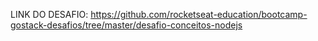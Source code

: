 LINK DO DESAFIO: https://github.com/rocketseat-education/bootcamp-gostack-desafios/tree/master/desafio-conceitos-nodejs